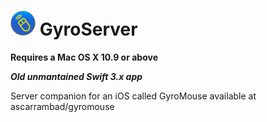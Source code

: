 # <img src="./Icons/ico.png"  width="40px" height="40px"> GyroServer

**Requires a Mac OS X 10.9 or above**

***Old unmantained Swift 3.x app***

Server companion for an iOS called GyroMouse available at ascarrambad/gyromouse
